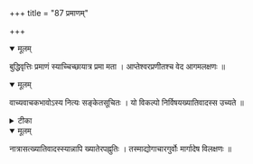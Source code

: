 +++
title = "87 प्रमाणम्"

+++


<details open><summary>मूलम्</summary>

बुद्धिवृत्तिः प्रमाणं स्याच्चिच्छायात्र प्रमा मता । आप्तेश्वरप्रणीतश्च वेद आगमलक्षणः ॥
</details>



<details open><summary>मूलम्</summary>

वाच्यवाचकभावोऽस्य नित्यः सङ्केतसूचितः । यो विकल्पो निर्विषयख्यातिवादस्स उच्यते ॥
</details>



<details><summary>टीका</summary>

स. सि.[4-30]
</details>



<details open><summary>मूलम्</summary>

नात्रासत्ख्यातिवादस्स्यान्नापि ख्यातेरपह्नुतिः । तस्माद्योगाचारगुर्वोः मार्गादेष विलक्षणः ॥
</details>

